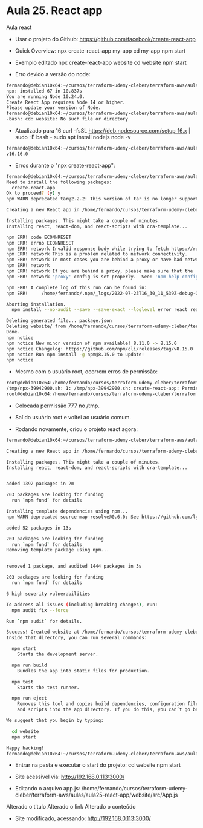 
# Aula 25. React app
Aula react

- Usar o projeto do Github:
<https://github.com/facebook/create-react-app>


- Quick Overview:
npx create-react-app my-app
cd my-app
npm start


- Exemplo editado
npx create-react-app website
cd website
npm start




- Erro devido a versão do node:

~~~~bash
fernando@debian10x64:~/cursos/terraform-udemy-cleber/terraform-aws/aulas/aula25-react-app$ npx create-react-app website
npx: installed 67 in 10.837s
You are running Node 10.24.0.
Create React App requires Node 14 or higher.
Please update your version of Node.
fernando@debian10x64:~/cursos/terraform-udemy-cleber/terraform-aws/aulas/aula25-react-app$ cd website
-bash: cd: website: No such file or directory
~~~~


- Atualizado para 16
curl -fsSL https://deb.nodesource.com/setup_16.x | sudo -E bash -
sudo apt install nodejs
node -v
~~~~bash
fernando@debian10x64:~/cursos/terraform-udemy-cleber/terraform-aws/aulas/aula25-react-app$ node -v
v16.16.0
~~~~




- Erros durante o "npx create-react-app":

~~~~bash
fernando@debian10x64:~/cursos/terraform-udemy-cleber/terraform-aws/aulas/aula25-react-app$ npx create-react-app website
Need to install the following packages:
  create-react-app
Ok to proceed? (y) y
npm WARN deprecated tar@2.2.2: This version of tar is no longer supported, and will not receive security updates. Please upgrade asap.

Creating a new React app in /home/fernando/cursos/terraform-udemy-cleber/terraform-aws/aulas/aula25-react-app/website.

Installing packages. This might take a couple of minutes.
Installing react, react-dom, and react-scripts with cra-template...

npm ERR! code ECONNRESET
npm ERR! errno ECONNRESET
npm ERR! network Invalid response body while trying to fetch https://registry.npmjs.org/@typescript-eslint%2fexperimental-utils: aborted
npm ERR! network This is a problem related to network connectivity.
npm ERR! network In most cases you are behind a proxy or have bad network settings.
npm ERR! network
npm ERR! network If you are behind a proxy, please make sure that the
npm ERR! network 'proxy' config is set properly.  See: 'npm help config'

npm ERR! A complete log of this run can be found in:
npm ERR!     /home/fernando/.npm/_logs/2022-07-23T16_30_11_539Z-debug-0.log

Aborting installation.
  npm install --no-audit --save --save-exact --loglevel error react react-dom react-scripts cra-template has failed.

Deleting generated file... package.json
Deleting website/ from /home/fernando/cursos/terraform-udemy-cleber/terraform-aws/aulas/aula25-react-app
Done.
npm notice
npm notice New minor version of npm available! 8.11.0 -> 8.15.0
npm notice Changelog: https://github.com/npm/cli/releases/tag/v8.15.0
npm notice Run npm install -g npm@8.15.0 to update!
npm notice
~~~~



- Mesmo com o usuário root, ocorrem erros de permissão:

~~~~bash
root@debian10x64:/home/fernando/cursos/terraform-udemy-cleber/terraform-aws/aulas/aula25-react-app# npx create-react-app website
/tmp/npx-39942900.sh: 1: /tmp/npx-39942900.sh: create-react-app: Permission denied
root@debian10x64:/home/fernando/cursos/terraform-udemy-cleber/terraform-aws/aulas/aula25-react-app#
~~~~




- Colocada permissão 777 no /tmp.
- Saí do usuário root e voltei ao usuário comum.

- Rodando novamente, criou o projeto react agora:

~~~~bash
fernando@debian10x64:~/cursos/terraform-udemy-cleber/terraform-aws/aulas/aula25-react-app$ npx create-react-app website

Creating a new React app in /home/fernando/cursos/terraform-udemy-cleber/terraform-aws/aulas/aula25-react-app/website.

Installing packages. This might take a couple of minutes.
Installing react, react-dom, and react-scripts with cra-template...


added 1392 packages in 2m

203 packages are looking for funding
  run `npm fund` for details

Installing template dependencies using npm...
npm WARN deprecated source-map-resolve@0.6.0: See https://github.com/lydell/source-map-resolve#deprecated

added 52 packages in 13s

203 packages are looking for funding
  run `npm fund` for details
Removing template package using npm...


removed 1 package, and audited 1444 packages in 3s

203 packages are looking for funding
  run `npm fund` for details

6 high severity vulnerabilities

To address all issues (including breaking changes), run:
  npm audit fix --force

Run `npm audit` for details.

Success! Created website at /home/fernando/cursos/terraform-udemy-cleber/terraform-aws/aulas/aula25-react-app/website
Inside that directory, you can run several commands:

  npm start
    Starts the development server.

  npm run build
    Bundles the app into static files for production.

  npm test
    Starts the test runner.

  npm run eject
    Removes this tool and copies build dependencies, configuration files
    and scripts into the app directory. If you do this, you can’t go back!

We suggest that you begin by typing:

  cd website
  npm start

Happy hacking!
fernando@debian10x64:~/cursos/terraform-udemy-cleber/terraform-aws/aulas/aula25-react-app$
~~~~




- Entrar na pasta e executar o start do projeto:
cd website
npm start

- Site acessivel via:
http://192.168.0.113:3000/


- Editando o arquivo app.js:
/home/fernando/cursos/terraform-udemy-cleber/terraform-aws/aulas/aula25-react-app/website/src/App.js

Alterado o titulo
Alterado o link
Alterado o conteúdo


- Site modificado, acessando:
http://192.168.0.113:3000/